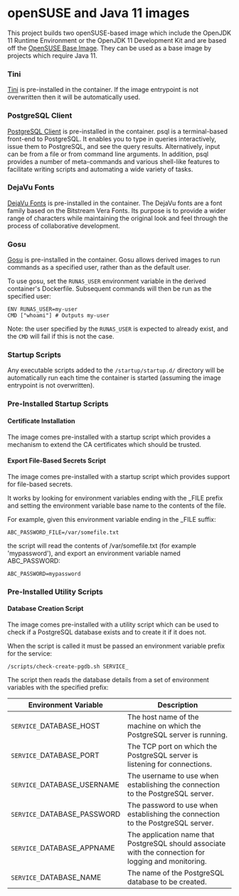 # openSUSE and Java 11 images

This project builds two openSUSE-based image which include the OpenJDK 11 Runtime Environment or the OpenJDK 11 Development Kit and are based off the [OpenSUSE Base Image](https://github.com/CAFapi/opensuse-base-image). They can be used as a base image by projects which require Java 11.

### Tini
[Tini](https://github.com/krallin/tini) is pre-installed in the container.  If the image entrypoint is not overwritten then it will be automatically used.

### PostgreSQL Client
[PostgreSQL Client](https://www.postgresql.org/docs/current/static/app-psql.html) is pre-installed in the container. psql is a terminal-based front-end to PostgreSQL. It enables you to type in queries interactively, issue them to PostgreSQL, and see the query results. Alternatively, input can be from a file or from command line arguments. In addition, psql provides a number of meta-commands and various shell-like features to facilitate writing scripts and automating a wide variety of tasks.

### DejaVu Fonts
[DejaVu Fonts](https://dejavu-fonts.github.io/) is pre-installed in the container. The DejaVu fonts are a font family based on the Bitstream Vera Fonts. Its purpose is to provide a wider range of characters while maintaining the original look and feel through the process of collaborative development.

### Gosu
[Gosu](https://github.com/tianon/gosu/) is pre-installed in the container. Gosu allows derived images to run commands as a specified user, rather than as the default user.  

To use gosu, set the `RUNAS_USER` environment variable in the derived container's Dockerfile. Subsequent commands will then be run as the specified user:

```
ENV RUNAS_USER=my-user
CMD ["whoami"] # Outputs my-user
```

Note: the user specified by the `RUNAS_USER` is expected to already exist, and the `CMD` will fail if this is not the case.

### Startup Scripts
Any executable scripts added to the `/startup/startup.d/` directory will be automatically run each time the container is started (assuming the image entrypoint is not overwritten).

### Pre-Installed Startup Scripts

#### Certificate Installation
The image comes pre-installed with a startup script which provides a mechanism to extend the CA certificates which should be trusted.

#### Export File-Based Secrets Script
The image comes pre-installed with a startup script which provides support for file-based secrets.

It works by looking for environment variables ending with the _FILE prefix and setting the environment variable base name to the contents of the file.

For example, given this environment variable ending in the _FILE suffix:
```
ABC_PASSWORD_FILE=/var/somefile.txt
```
the script will read the contents of /var/somefile.txt (for example 'mypassword'), and export an environment variable named ABC_PASSWORD:
```
ABC_PASSWORD=mypassword
```

### Pre-Installed Utility Scripts

#### Database Creation Script
The image comes pre-installed with a utility script which can be used to check if a PostgreSQL database exists and to create it if it does not.

When the script is called it must be passed an environment variable prefix for the service:

    /scripts/check-create-pgdb.sh SERVICE_

The script then reads the database details from a set of environment variables with the specified prefix:

| **Environment Variable**    |                                          **Description**                                               |
|-----------------------------|--------------------------------------------------------------------------------------------------------|
| `SERVICE_`DATABASE_HOST     | The host name of the machine on which the PostgreSQL server is running.                                |
| `SERVICE_`DATABASE_PORT     | The TCP port on which the PostgreSQL server is listening for connections.                              |
| `SERVICE_`DATABASE_USERNAME | The username to use when establishing the connection to the PostgreSQL server.                         |
| `SERVICE_`DATABASE_PASSWORD | The password to use when establishing the connection to the PostgreSQL server.                         |
| `SERVICE_`DATABASE_APPNAME  | The application name that PostgreSQL should associate with the connection for logging and monitoring.  |
| `SERVICE_`DATABASE_NAME     | The name of the PostgreSQL database to be created.                                                     |
